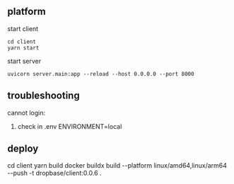 ## platform

start client

```
cd client
yarn start
```

start server

```
uvicorn server.main:app --reload --host 0.0.0.0 --port 8000
```

## troubleshooting

cannot login:

1. check in .env ENVIRONMENT=local

## deploy

cd client
yarn build
docker buildx build --platform linux/amd64,linux/arm64 --push -t dropbase/client:0.0.6 .

